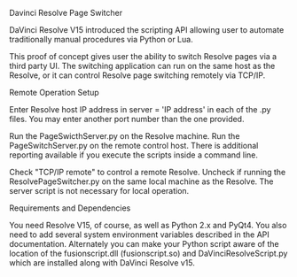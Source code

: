 Davinci Resolve Page Switcher

DaVinci Resolve V15 introduced the scripting API allowing user to automate traditionally manual procedures via Python or Lua.

This proof of concept gives user the ability to switch Resolve pages via a third party UI. The switching application can run on the same host as the Resolve, or it can control Resolve page switching remotely via TCP/IP.


Remote Operation Setup

Enter Resolve host IP address in server = 'IP address' in each of the .py files. You may enter another port number than the one provided. 

Run the PageSwicthServer.py on the Resolve machine. Run the PageSwitchServer.py on the remote control host. There is additional reporting available if you execute the scripts inside a command line.

Check "TCP/IP remote" to control a remote Resolve. Uncheck if running the ResolvePageSwitcher.py on the same local machine as the Resolve. The server script is not necessary for local operation.


Requirements and Dependencies

You need Resolve V15, of course, as well as Python 2.x and PyQt4. You also need to add several system environment variables described in the API documentation. Alternately you can make your Python script aware of the location of the fusionscript.dll (fusionscript.so) and DaVinciResolveScript.py which are installed along with DaVinci Resolve v15.
